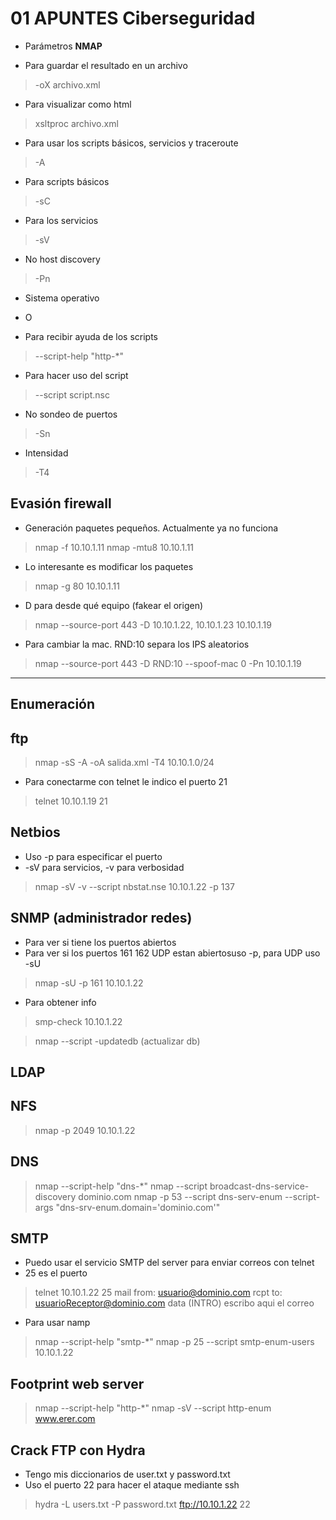 # 01 APUNTES Ciberseguridad

- Parámetros **NMAP**

- Para guardar el resultado en un archivo

> -oX archivo.xml

- Para visualizar como html
   
> xsltproc archivo.xml

- Para usar los scripts básicos, servicios y traceroute

> -A

- Para scripts básicos

> -sC

- Para los servicios

> -sV

- No host discovery

> -Pn

- Sistema operativo 

- O

- Para recibir ayuda de los scripts

> --script-help "http-*"

- Para hacer uso del script

> --script script.nsc

- No sondeo de puertos
> -Sn

- Intensidad

> -T4

## Evasión firewall

- Generación paquetes pequeños. Actualmente ya no funciona

> nmap -f 10.10.1.11
> nmap -mtu8 10.10.1.11

- Lo interesante es modificar los paquetes

> nmap -g 80 10.10.1.11

- D para desde qué equipo (fakear el origen)

> nmap --source-port 443 -D 10.10.1.22, 10.10.1.23 10.10.1.19

- Para cambiar la mac. RND:10 separa los IPS aleatorios

> nmap --source-port 443 -D RND:10 --spoof-mac 0 -Pn 10.10.1.19
------

## Enumeración

## ftp

> nmap -sS -A -oA salida.xml -T4 10.10.1.0/24

- Para conectarme con telnet le indico el puerto 21

> telnet 10.10.1.19 21

## Netbios

- Uso -p para especificar el puerto
- -sV para servicios, -v para verbosidad

> nmap -sV -v --script nbstat.nse 10.10.1.22 -p 137

## SNMP (administrador redes)

- Para ver si tiene los puertos abiertos
- Para ver si los puertos 161 162 UDP estan abiertosuso -p, para UDP uso -sU

> nmap -sU -p 161 10.10.1.22

- Para obtener info

> smp-check 10.10.1.22

> nmap --script -updatedb (actualizar db)


## LDAP
## NFS

> nmap -p 2049 10.10.1.22

## DNS

> nmap --script-help "dns-*"
> nmap --script broadcast-dns-service-discovery dominio.com
> nmap -p 53 --script dns-serv-enum --script-args "dns-srv-enum.domain='dominio.com'"

## SMTP

- Puedo usar el servicio SMTP del server para enviar correos con telnet
- 25 es el puerto

> telnet 10.10.1.22 25
> mail from: usuario@dominio.com
> rcpt to: usuarioReceptor@dominio.com
> data (INTRO) 
> escribo aqui el correo

- Para usar namp

> nmap --script-help "smtp-*"
> nmap -p 25 --script smtp-enum-users 10.10.1.22

## Footprint web server


> nmap --script-help "http-*"
> nmap -sV --script http-enum www.erer.com

## Crack FTP con Hydra

- Tengo  mis diccionarios de user.txt y password.txt
- Uso el puerto 22 para hacer el ataque mediante ssh

> hydra -L users.txt -P password.txt ftp://10.10.1.22 22